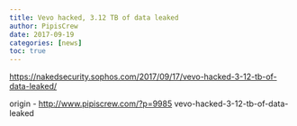 ```yaml
---
title: Vevo hacked, 3.12 TB of data leaked
author: PipisCrew
date: 2017-09-19
categories: [news]
toc: true
---
```


https://nakedsecurity.sophos.com/2017/09/17/vevo-hacked-3-12-tb-of-data-leaked/

origin - http://www.pipiscrew.com/?p=9985 vevo-hacked-3-12-tb-of-data-leaked